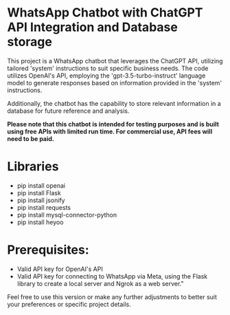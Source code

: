 # WhatsApp Chatbot with ChatGPT API Integration and Database storage
This project is a WhatsApp chatbot that leverages the ChatGPT API, utilizing tailored 'system' instructions to suit specific business needs. The code utilizes OpenAI's API, employing the 'gpt-3.5-turbo-instruct' language model to generate responses based on information provided in the 'system' instructions.

Additionally, the chatbot has the capability to store relevant information in a database for future reference and analysis.

**Please note that this chatbot is intended for testing purposes and is built using free APIs with limited run time. For commercial use, API fees will need to be paid.**

# Libraries

- pip install openai
- pip install Flask
- pip install jsonify
- pip install requests
- pip install mysql-connector-python
- pip install heyoo

# Prerequisites:

- Valid API key for OpenAI's API
- Valid API key for connecting to WhatsApp via Meta, using the Flask library to create a local server and Ngrok as a web server."

Feel free to use this version or make any further adjustments to better suit your preferences or specific project details.

